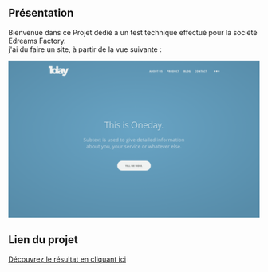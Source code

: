 
 ## Présentation

Bienvenue dans ce Projet dédié a un test technique effectué pour la société Edreams Factory. <br>
j'ai du faire un site, à partir de la vue suivante :
<br>

![la vue](/asset/inte.png "la vue")

## Lien du projet 
[Découvrez le résultat en cliquant ici](https://abdulrahman92c.github.io/projet_test_tech/)